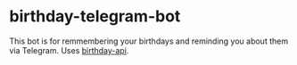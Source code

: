 # birthday-telegram-bot
This bot is for remmembering your birthdays and reminding you about them via Telegram. Uses [birthday-api](https://github.com/orehzzz/birthday-api).